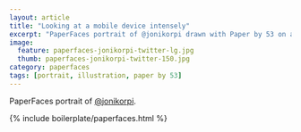 ```yaml
---
layout: article
title: "Looking at a mobile device intensely"
excerpt: "PaperFaces portrait of @jonikorpi drawn with Paper by 53 on an iPad."
image: 
  feature: paperfaces-jonikorpi-twitter-lg.jpg
  thumb: paperfaces-jonikorpi-twitter-150.jpg
category: paperfaces
tags: [portrait, illustration, paper by 53]
---
```


PaperFaces portrait of [@jonikorpi](http://twitter.com/jonikorpi).

{% include boilerplate/paperfaces.html %}